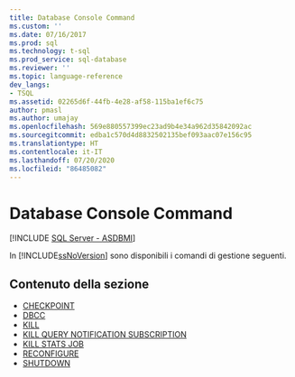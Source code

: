 ```yaml
---
title: Database Console Command
ms.custom: ''
ms.date: 07/16/2017
ms.prod: sql
ms.technology: t-sql
ms.prod_service: sql-database
ms.reviewer: ''
ms.topic: language-reference
dev_langs:
- TSQL
ms.assetid: 02265d6f-44fb-4e28-af58-115ba1ef6c75
author: pmasl
ms.author: umajay
ms.openlocfilehash: 569e880557399ec23ad9b4e34a962d35842092ac
ms.sourcegitcommit: edba1c570d4d8832502135bef093aac07e156c95
ms.translationtype: HT
ms.contentlocale: it-IT
ms.lasthandoff: 07/20/2020
ms.locfileid: "86485082"
---
```

# <a name="database-console-commands"></a>Database Console Command

[!INCLUDE [SQL Server - ASDBMI](../../includes/applies-to-version/sql-asdbmi.md)]

In [!INCLUDE[ssNoVersion](../../includes/ssnoversion-md.md)] sono disponibili i comandi di gestione seguenti.
  
## <a name="in-this-section"></a>Contenuto della sezione

- [CHECKPOINT](../../t-sql/language-elements/checkpoint-transact-sql.md)
- [DBCC](../../t-sql/database-console-commands/dbcc-transact-sql.md)
- [KILL](../../t-sql/language-elements/kill-transact-sql.md)
- [KILL QUERY NOTIFICATION SUBSCRIPTION](../../t-sql/language-elements/kill-query-notification-subscription-transact-sql.md)
- [KILL STATS JOB](../../t-sql/language-elements/kill-stats-job-transact-sql.md)
- [RECONFIGURE](../../t-sql/language-elements/reconfigure-transact-sql.md)
- [SHUTDOWN](../../t-sql/language-elements/shutdown-transact-sql.md)